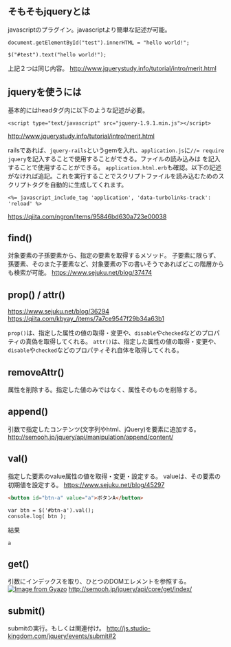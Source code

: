 ## そもそもjqueryとは
javascriptのプラグイン。javascriptより簡単な記述が可能。
```
document.getElementById("test").innerHTML = "hello world!";
```
```
$("#test").text("hello world!");
``` 
上記２つは同じ内容。
http://www.jquerystudy.info/tutorial/intro/merit.html


## jqueryを使うには
基本的にはheadタグ内に以下のような記述が必要。
```
<script type="text/javascript" src="jquery-1.9.1.min.js"></script>
```
http://www.jquerystudy.info/tutorial/intro/merit.html

railsであれば、`jquery-rails`というgemを入れ、`application.js`に`//= require jquery`を記入することで使用することができる。ファイルの読み込みは
を記入することで使用することができる。
`application.html.erb`も確認。以下の記述がなければ追記。これを実行することでスクリプトファイルを読み込むためのスクリプトタグを自動的に生成してくれます。
```
<%= javascript_include_tag 'application', 'data-turbolinks-track': 'reload' %>
```

https://qiita.com/ngron/items/95846bd630a723e00038

## find()
対象要素の子孫要素から、指定の要素を取得するメソッド。
子要素に限らず、孫要素、そのまた子要素など、対象要素の下の書いそうであればどこの階層からも検索が可能。
https://www.sejuku.net/blog/37474

## prop() / attr()
https://www.sejuku.net/blog/36294
https://qiita.com/kbyay_/items/7a7ce9547f29b34a63b1

`prop()`は、指定した属性の値の取得・変更や、`disable`や`checked`などのプロパティの真偽を取得してくれる。
`attr()`は、指定した属性の値の取得・変更や、`disable`や`checked`などのプロパティそれ自体を取得してくれる。

## removeAttr()
属性を削除する。指定した値のみではなく、属性そのものを削除する。
 
## append()
引数で指定したコンテンツ(文字列やhtml、jQuery)を要素に追加する。
http://semooh.jp/jquery/api/manipulation/append/content/

## val()
指定した要素のvalue属性の値を取得・変更・設定する。
valueは、その要素の初期値を設定する。
https://www.sejuku.net/blog/45297
```html
<button id="btn-a" value="a">ボタンA</button>
```
```
var btn = $('#btn-a').val(); 
console.log( btn );
```
結果
```
a
```
## get()
引数にインデックスを取り、ひとつのDOMエレメントを参照する。
[![Image from Gyazo](https://i.gyazo.com/7711ddabcde386717266ecc3390b09e2.gif)](https://gyazo.com/7711ddabcde386717266ecc3390b09e2)
http://semooh.jp/jquery/api/core/get/index/

## submit()
submitの実行。もしくは関連付け。
http://js.studio-kingdom.com/jquery/events/submit#2
